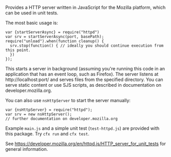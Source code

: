 Provides a HTTP server written in JavaScript for the Mozilla platform, which can be used in unit tests.

The most basic usage is:

    var {startServerAsync} = require("httpd")
    var srv = startServerAsync(port, basePath);
    require("unload").when(function cleanup() {
      srv.stop(function() { // ideally you should continue execution from this point.
      })
    });

This starts a server in background (assuming you're running this code in an application that has
an event loop, such as Firefox). The server listens at http://localhost:port/ and serves files
from the specified directory. You can serve static content or use SJS scripts, as described in
documentation on developer.mozilla.org.

You can also use `nsHttpServer` to start the server manually:

    var {nsHttpServer} = require("httpd");
    var srv = new nsHttpServer();
    // further documentation on developer.mozilla.org

Example `main.js` and a simple unit test (`test-httpd.js`) are provided with this package. Try `cfx run` and `cfx test`.

See <https://developer.mozilla.org/en/httpd.js/HTTP_server_for_unit_tests> for general information.
